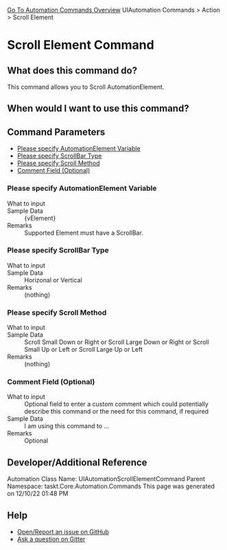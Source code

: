<!--TITLE: Scroll Element Command -->
<!-- SUBTITLE: a command in the UIAutomation Commands group. -->
[Go To Automation Commands Overview](/automation-commands.md)
UIAutomation Commands &gt; Action &gt; Scroll Element


# Scroll Element Command


## What does this command do?
This command allows you to Scroll AutomationElement.


## When would I want to use this command?



## Command Parameters
- [Please specify AutomationElement Variable](#param_0)
- [Please specify ScrollBar Type](#param_1)
- [Please specify Scroll Method](#param_2)
- [Comment Field (Optional)](#param_3)


<a id="param_0"></a>
### Please specify AutomationElement Variable


<dl>
<dt>What to input</dt><dd></dd>
<dt>Sample Data</dt><dd>{vElement}</dd>
<dt>Remarks</dt><dd>Supported Element must have a ScrollBar.</dd>
</dl>




<a id="param_1"></a>
### Please specify ScrollBar Type


<dl>
<dt>What to input</dt><dd></dd>
<dt>Sample Data</dt><dd>Horizonal or Vertical</dd>
<dt>Remarks</dt><dd>(nothing)</dd>
</dl>




<a id="param_2"></a>
### Please specify Scroll Method


<dl>
<dt>What to input</dt><dd></dd>
<dt>Sample Data</dt><dd>Scroll Small Down or Right or Scroll Large Down or Right or Scroll Small Up or Left or Scroll Large Up or Left</dd>
<dt>Remarks</dt><dd>(nothing)</dd>
</dl>




<a id="param_3"></a>
### Comment Field (Optional)


<dl>
<dt>What to input</dt><dd>Optional field to enter a custom comment which could potentially describe this command or the need for this command, if required</dd>
<dt>Sample Data</dt><dd>I am using this command to ...</dd>
<dt>Remarks</dt><dd>Optional</dd>
</dl>




## Developer/Additional Reference
Automation Class Name: UIAutomationScrollElementCommand
Parent Namespace: taskt.Core.Automation.Commands
This page was generated on 12/10/22 01:48 PM


## Help
- [Open/Report an issue on GitHub](https://github.com/rcktrncn/taskt/issues/new)
- [Ask a question on Gitter](https://gitter.im/taskt-rpa/Lobby)
